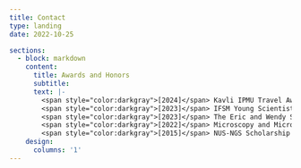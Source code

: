 ```yaml
---
title: Contact
type: landing
date: 2022-10-25

sections:
  - block: markdown
    content:
      title: Awards and Honors
      subtitle:
      text: |-
        <span style="color:darkgray">[2024]</span> Kavli IPMU Travel Award (AI-driven discovery in physics and astrophysics) <br/>
        <span style="color:darkgray">[2023]</span> IFSM Young Scientist Award (IMC20) <br/>
        <span style="color:darkgray">[2023]</span> The Eric and Wendy Schmidt AI in Science Fellowship <br/>
        <span style="color:darkgray">[2022]</span> Microscopy and Microanalysis Postdoctoral Scholar Award <br/>
        <span style="color:darkgray">[2015]</span> NUS-NGS Scholarship <br/>
    design:
      columns: '1'
---
```


